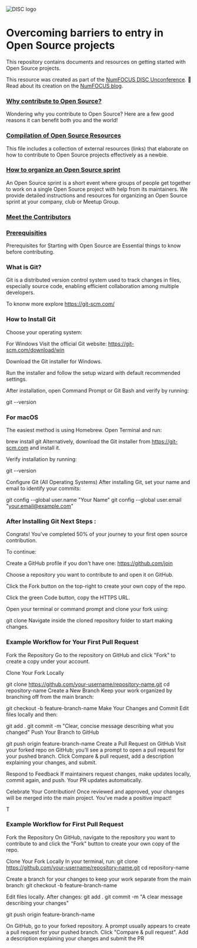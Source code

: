 ![DISC logo](./assets/DISC.png)

# Overcoming barriers to entry in Open Source projects

This repository contains documents and resources on getting started with Open
Source projects.

This resource was created as part of the [NumFOCUS DISC Unconference](https://pydata.org/nyc2017/diversity-inclusion/disc-unconference-2017/).  📃 Read about its creation on the [NumFOCUS blog](https://numfocus.org/blog/getting-started-open-source-notes-numfocus-disc-unconference).

### [Why contribute to Open Source?](./what_is_open_source_and_why_contribute.md)
Wondering why you contribute to Open Source?  Here are a few good reasons it can benefit both you and the world!

### [Compilation of Open Source Resources](./compilation_of_open_source_resources.md)
This file includes a collection of external resources (links) that elaborate on how to contribute to Open Source projects effectively as a newbie.

### [How to organize an Open Source sprint](./how_to_organize_an_open_source_sprint.md)
An Open Source sprint is a short event where groups of people get together to work on a single Open Source project with help from its maintainers.  We provide detailed instructions and resources for organizing an Open Source sprint at your company, club or Meetup Group. 


### [Meet the Contributors](./open_source_stories.md)



### [Prerequisities](./knowing%20the%20steps.md)
Prerequisites for Starting with Open Source are
Essential things to know before contributing.


### What is Git?
Git is a distributed version control system used to track changes in files, especially source code, enabling efficient collaboration among multiple developers.



To knonw more explore https://git-scm.com/


### How to Install Git
Choose your operating system:

For Windows
Visit the official Git website: https://git-scm.com/download/win

Download the Git installer for Windows.

Run the installer and follow the setup wizard with default recommended settings.

After installation, open Command Prompt or Git Bash and verify by running:


git --version
### For macOS
The easiest method is using Homebrew. Open Terminal and run:


brew install git
Alternatively, download the Git installer from https://git-scm.com and install it.

Verify installation by running:


git --version

Configure Git (All Operating Systems)
After installing Git, set your name and email to identify your commits:


git config --global user.name "Your Name"
git config --global user.email "your.email@example.com"
### After Installing Git Next Steps :
Congrats! You've completed 50% of your journey to your first open source contribution.

To continue:

Create a GitHub profile if you don't have one: https://github.com/join

Choose a repository you want to contribute to and open it on GitHub.

Click the Fork button on the top-right to create your own copy of the repo.

Click the green Code button, copy the HTTPS URL.

Open your terminal or command prompt and clone your fork using:


git clone <paste-the-copied-url>
Navigate inside the cloned repository folder to start making changes.

### Example Workflow for Your First Pull Request
Fork the Repository
Go to the repository on GitHub and click "Fork" to create a copy under your account.

Clone Your Fork Locally


git clone https://github.com/your-username/repository-name.git
cd repository-name
Create a New Branch
Keep your work organized by branching off from the main branch:


git checkout -b feature-branch-name
Make Your Changes and Commit
Edit files locally and then:


git add .
git commit -m "Clear, concise message describing what you changed"
Push Your Branch to GitHub


git push origin feature-branch-name
Create a Pull Request on GitHub
Visit your forked repo on GitHub; you’ll see a prompt to open a pull request for your pushed branch.
Click Compare & pull request, add a description explaining your changes, and submit.

Respond to Feedback
If maintainers request changes, make updates locally, commit again, and push. Your PR updates automatically.

Celebrate Your Contribution!
Once reviewed and approved, your changes will be merged into the main project. You’ve made a positive impact!

T






 


### Example Workflow for First Pull Request
Fork the Repository
On GitHub, navigate to the repository you want to contribute to and click the "Fork" button to create your own copy of the repo.

Clone Your Fork Locally
In your terminal, run:
git clone https://github.com/your-username/repository-name.git
cd repository-name


Create a branch for your changes to keep your work separate from the main branch:
git checkout -b feature-branch-name


Edit files locally. After changes:
git add .
git commit -m "A clear message describing your changes"


git push origin feature-branch-name


On GitHub, go to your forked repository. A prompt usually appears to create a pull request for your pushed branch. Click "Compare & pull request". Add a description explaining your changes and submit the PR
